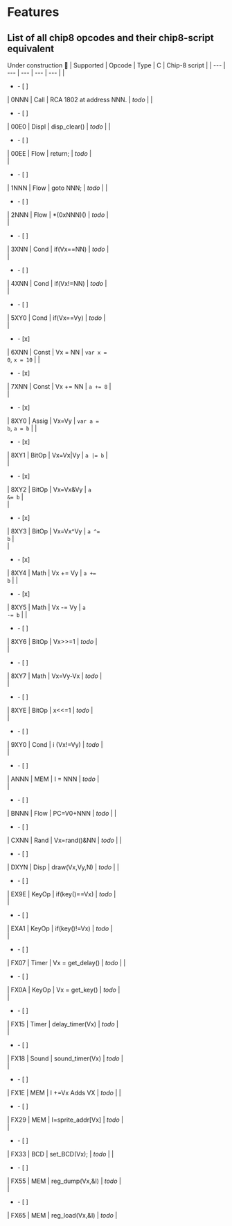 # Features

## List of all chip8 opcodes and their chip8-script equivalent
Under construction :construction:
| Supported | Opcode | Type | C | Chip-8 script |
| --- | --- | --- | --- | --- |
| <ul><li>- [ ] </li></ul> | 0NNN | Call | RCA 1802 at address NNN. | *todo* |
| <ul><li>- [ ] </li></ul> | 00E0 | Displ | disp_clear()	| *todo* |
| <ul><li>- [ ] </li></ul> | 00EE | Flow | return; | *todo* |	
| <ul><li>- [ ] </li></ul> | 1NNN | Flow | goto NNN; | *todo* |	
| <ul><li>- [ ] </li></ul> | 2NNN | Flow | *(0xNNN)() | *todo* |	
| <ul><li>- [ ] </li></ul> | 3XNN | Cond | if(Vx==NN) | *todo* |	
| <ul><li>- [ ] </li></ul> | 4XNN | Cond | if(Vx!=NN) | *todo* |	
| <ul><li>- [ ] </li></ul> | 5XY0 | Cond | if(Vx==Vy) | *todo* |	
| <ul><li>- [x] </li></ul> | 6XNN | Const | Vx = NN | <code>var x = 0</code>, <code>x = 10</code> |	
| <ul><li>- [x] </li></ul> | 7XNN | Const | Vx += NN | <code>a += 8</code> |	
| <ul><li>- [x] </li></ul> | 8XY0 | Assig | Vx=Vy | <code>var a = b</code>, <code>a = b</code> |
| <ul><li>- [x] </li></ul> | 8XY1 | BitOp | Vx=Vx\|Vy | <code>a \|= b</code> |	
| <ul><li>- [x] </li></ul> | 8XY2 | BitOp | Vx=Vx&Vy | <code>a &= b</code> |	
| <ul><li>- [x] </li></ul> | 8XY3 | BitOp | Vx=Vx^Vy | <code>a ^= b</code> |	
| <ul><li>- [x] </li></ul> | 8XY4 | Math | Vx += Vy | <code>a += b</code> |	
| <ul><li>- [x] </li></ul> | 8XY5 | Math | Vx -= Vy | <code>a -= b</code> |	
| <ul><li>- [ ] </li></ul> | 8XY6 | BitOp | Vx>>=1 | *todo* |	
| <ul><li>- [ ] </li></ul> | 8XY7 | Math | Vx=Vy-Vx | *todo* |	
| <ul><li>- [ ] </li></ul> | 8XYE | BitOp | x<<=1 | *todo* |	
| <ul><li>- [ ] </li></ul> | 9XY0 | Cond | i (Vx!=Vy) | *todo* |	
| <ul><li>- [ ] </li></ul> | ANNN | MEM | I = NNN | *todo* |	
| <ul><li>- [ ] </li></ul> | BNNN | Flow | PC=V0+NNN | *todo* |	
| <ul><li>- [ ] </li></ul> | CXNN | Rand | Vx=rand()&NN | *todo* |
| <ul><li>- [ ] </li></ul> | DXYN | Disp | draw(Vx,Vy,N) | *todo* |	
| <ul><li>- [ ] </li></ul> | EX9E | KeyOp | if(key()==Vx) | *todo* |	
| <ul><li>- [ ] </li></ul> | EXA1 | KeyOp | if(key()!=Vx) | *todo* |	
| <ul><li>- [ ] </li></ul> | FX07 | Timer | Vx = get_delay() | *todo* |	
| <ul><li>- [ ] </li></ul> | FX0A | KeyOp | Vx = get_key() | *todo* |	
| <ul><li>- [ ] </li></ul> | FX15 | Timer | delay_timer(Vx) | *todo* |	
| <ul><li>- [ ] </li></ul> | FX18 | Sound | sound_timer(Vx) | *todo* |	
| <ul><li>- [ ] </li></ul> | FX1E | MEM | I +=Vx	Adds VX | *todo* | 
| <ul><li>- [ ] </li></ul> | FX29 | MEM | I=sprite_addr[Vx] | *todo* |	
| <ul><li>- [ ] </li></ul> | FX33 | BCD | set_BCD(Vx); | *todo* |
| <ul><li>- [ ] </li></ul> | FX55 | MEM | reg_dump(Vx,&I) | *todo* |	
| <ul><li>- [ ] </li></ul> | FX65 | MEM | reg_load(Vx,&I) | *todo* |
